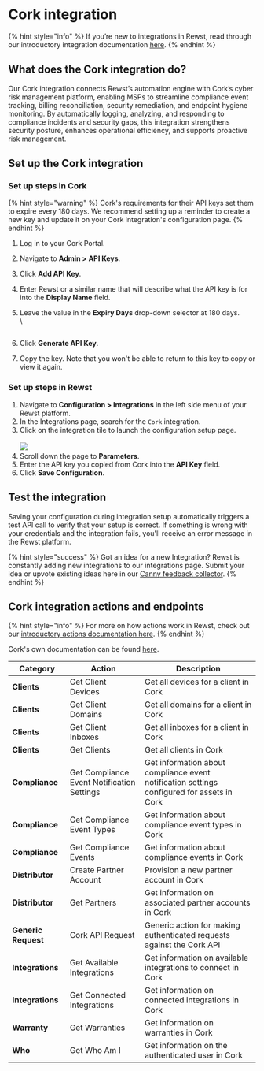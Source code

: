 # Cork integration

{% hint style="info" %}
If you’re new to integrations in Rewst, read through our introductory integration documentation [here](https://docs.rewst.help/documentation/integrations).
{% endhint %}

## What does the Cork integration do?

Our Cork integration connects Rewst’s automation engine with Cork’s cyber risk management platform, enabling MSPs to streamline compliance event tracking, billing reconciliation, security remediation, and endpoint hygiene monitoring. By automatically logging, analyzing, and responding to compliance incidents and security gaps, this integration strengthens security posture, enhances operational efficiency, and supports proactive risk management.

## Set up the Cork integration

### Set up steps in Cork

{% hint style="warning" %}
Cork's requirements for their API keys set them to expire every 180 days. We recommend setting up a reminder to create a new key and update it on your Cork integration's configuration page.
{% endhint %}

1. Log in to your Cork Portal.
2. Navigate to **Admin > API Keys**.
3. Click **Add API Key**.
4. Enter Rewst or a similar name that will describe what the API key is for into the **Display Name** field.&#x20;
5.  Leave the value in the **Expiry Days** drop-down selector at 180 days.\
    \


    <figure><img src="../../../../.gitbook/assets/Screenshot 2025-04-10 at 9.13.59 AM.png" alt=""><figcaption></figcaption></figure>
6. Click **Generate API Key**.
7. Copy the key. Note that you won't be able to return to this key to copy or view it again.

### Set up steps in Rewst

1. Navigate to **Configuration > Integrations** in the left side menu of your Rewst platform.
2. In the Integrations page, search for the `Cork` integration.
3. Click on the integration tile to launch the configuration setup page.\
   \
   ![](<../../../../.gitbook/assets/Screenshot 2025-04-10 at 9.18.15 AM.png>)
4. Scroll down the page to **Parameters**.
5. Enter the API key you copied from Cork into the **API Key** field.
6. Click **Save Configuration**.

## Test the integration

Saving your configuration during integration setup automatically triggers a test API call to verify that your setup is correct. If something is wrong with your credentials and the integration fails, you'll receive an error message in the Rewst platform.

{% hint style="success" %}
Got an idea for a new Integration? Rewst is constantly adding new integrations to our integrations page. Submit your idea or upvote existing ideas here in our [Canny feedback collector](https://rewst.canny.io/integrations).
{% endhint %}



## Cork integration actions and endpoints

{% hint style="info" %}
For more on how actions work in Rewst, check out our [introductory actions documentation here](https://docs.rewst.help/documentation/workflows/actions-in-rewst).&#x20;
{% endhint %}

Cork's own documentation can be found [here](https://api.corkinc.com/api/docs).&#x20;

| Category            | Action                                     | Description                                                                                |
| ------------------- | ------------------------------------------ | ------------------------------------------------------------------------------------------ |
| **Clients**         | Get Client Devices                         | Get all devices for a client in Cork                                                       |
| **Clients**         | Get Client Domains                         | Get all domains for a client in Cork                                                       |
| **Clients**         | Get Client Inboxes                         | Get all inboxes for a client in Cork                                                       |
| **Clients**         | Get Clients                                | Get all clients in Cork                                                                    |
| **Compliance**      | Get Compliance Event Notification Settings | Get information about compliance event notification settings configured for assets in Cork |
| **Compliance**      | Get Compliance Event Types                 | Get information about compliance event types in Cork                                       |
| **Compliance**      | Get Compliance Events                      | Get information about compliance events in Cork                                            |
| **Distributor**     | Create Partner Account                     | Provision a new partner account in Cork                                                    |
| **Distributor**     | Get Partners                               | Get information on associated partner accounts in Cork                                     |
| **Generic Request** | Cork API Request                           | Generic action for making authenticated requests against the Cork API                      |
| **Integrations**    | Get Available Integrations                 | Get information on available integrations to connect in Cork                               |
| **Integrations**    | Get Connected Integrations                 | Get information on connected integrations in Cork                                          |
| **Warranty**        | Get Warranties                             | Get information on warranties in Cork                                                      |
| **Who**             | Get Who Am I                               | Get information on the authenticated user in Cork                                          |
